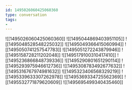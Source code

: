 ```yaml
---
id: 1495026060425060360
type: conversation
tags:
- 
---
```

![[1495026060425060360]]
![[1495044869403951105]]
![[1495048528548225032]]
![[1495049366415060994]]
![[1495050741257547783]]
![[1495051272243879946]]
![[1495158728211202048]]
![[1495179100310417410]]
![[1495236866848739336]]
![[1495290801651290114]]
![[1495293975946612736]]
![[1495308783492677632]]
![[1495316767974981632]]
![[1495323406568329219]]
![[1495339633307262978]]
![[1495369334725562369]]
![[1495532771879620609]]
![[1495695499340435460]]


